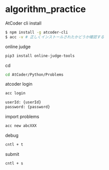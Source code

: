 # algorithm_practice

AtCoder cli install

```bash
$ npm install -g atcoder-cli
$ acc -v # 正しくインストールされたかどうか確認する
```

online judge

```bash
pip3 install online-judge-tools
```

cd

```bash
cd AtCoder/Python/Problems
```

atcoder login

```bash
acc login

userId: {userId}
password: {password}
```

import problems

```bash
acc new abcXXX
```

debug

```bash
cntl + t
```

submit

```bash
cntl + s
```

